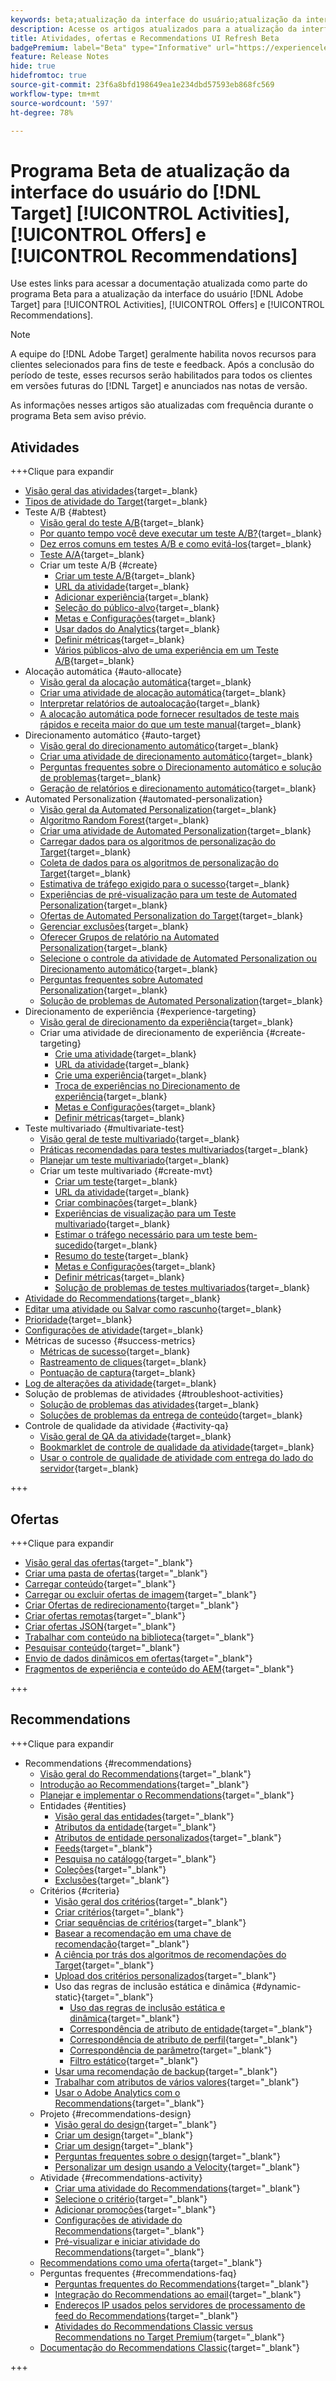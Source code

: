 ```yaml
---
keywords: beta;atualização da interface do usuário;atualização da interface;
description: Acesse os artigos atualizados para a atualização da interface do usuário do Target para Atividades, Ofertas e Recommendations
title: Atividades, ofertas e Recommendations UI Refresh Beta
badgePremium: label="Beta" type="Informative" url="https://experienceleague.adobe.com/docs/target/using/introduction/intro.html?lang=en#beta newtab=true" tooltip="Saiba mais sobre o  [!DNL Target] programa Beta."
feature: Release Notes
hide: true
hidefromtoc: true
source-git-commit: 23f6a8bfd198649ea1e234dbd57593eb868fc569
workflow-type: tm+mt
source-wordcount: '597'
ht-degree: 78%

---
```


# Programa Beta de atualização da interface do usuário do [!DNL Target] [!UICONTROL Activities], [!UICONTROL Offers] e [!UICONTROL Recommendations]

Use estes links para acessar a documentação atualizada como parte do programa Beta para a atualização da interface do usuário [!DNL Adobe Target] para [!UICONTROL Activities], [!UICONTROL Offers] e [!UICONTROL Recommendations].

>[!NOTE]
>
>A equipe do [!DNL Adobe Target] geralmente habilita novos recursos para clientes selecionados para fins de teste e feedback. Após a conclusão do período de teste, esses recursos serão habilitados para todos os clientes em versões futuras do [!DNL Target] e anunciados nas notas de versão.
>
>As informações nesses artigos são atualizadas com frequência durante o programa Beta sem aviso prévio.

## Atividades

+++Clique para expandir

* [Visão geral das atividades](c-activities/activities.md){target=_blank}
* [Tipos de atividade do Target](c-activities/target-activities-guide.md){target=_blank}
* Teste A/B {#abtest}
   * [Visão geral do teste A/B](c-activities/t-test-ab/test-ab.md){target=_blank}
   * [Por quanto tempo você deve executar um teste A/B?](c-activities/t-test-ab/sample-size-determination.md){target=_blank}
   * [Dez erros comuns em testes A/B e como evitá-los](c-activities/t-test-ab/common-ab-testing-pitfalls.md){target=_blank}
   * [Teste A/A](/help/main/c-activities/t-test-ab/aa-testing.md){target=_blank}
   * Criar um teste A/B {#create}
      * [Criar um teste A/B](c-activities/t-test-ab/t-test-create-ab/test-create-ab.md){target=_blank}
      * [URL da atividade](c-activities/t-test-ab/t-test-create-ab/ab-activity-url.md){target=_blank}
      * [Adicionar experiência](c-activities/t-test-ab/t-test-create-ab/ab-add-experience.md){target=_blank}
      * [Seleção do público-alvo](c-activities/t-test-ab/t-test-create-ab/ab-audience.md){target=_blank}
      * [Metas e Configurações](c-activities/t-test-ab/t-test-create-ab/ab-goals-and-settings.md){target=_blank}
      * [Usar dados do Analytics](c-activities/t-test-ab/t-test-create-ab/create-a4t.md){target=_blank}
      * [Definir métricas](c-activities/t-test-ab/t-test-create-ab/ab-set-metrics.md){target=_blank}
      * [Vários públicos-alvo de uma experiência em um Teste A/B](c-activities/t-test-ab/t-test-create-ab/target-experience-to-multiple-audiences.md){target=_blank}
* Alocação automática {#auto-allocate}
   * [Visão geral da alocação automática](c-activities/automated-traffic-allocation/automated-traffic-allocation.md){target=_blank}
   * [Criar uma atividade de alocação automática](/help/main/c-activities/automated-traffic-allocation/create-auto-allocate-activity.md){target=_blank}
   * [Interpretar relatórios de autoalocação](c-activities/automated-traffic-allocation/determine-winner.md){target=_blank}
   * [A alocação automática pode fornecer resultados de teste mais rápidos e receita maior do que um teste manual](/help/main/c-activities/automated-traffic-allocation/faster-results-higher-revenue.md){target=_blank}
* Direcionamento automático {#auto-target}
   * [Visão geral do direcionamento automático](/help/main/c-activities/auto-target/auto-target-to-optimize.md){target=_blank}
   * [Criar uma atividade de direcionamento automático](/help/main/c-activities/auto-target/create-auto-target.md){target=_blank}
   * [Perguntas frequentes sobre o Direcionamento automático e solução de problemas](/help/main/c-activities/auto-target/auto-target-troubleshooting-faqs.md){target=_blank}
   * [Geração de relatórios e direcionamento automático](/help/main/c-activities/auto-target/reporting-and-auto-target.md){target=_blank}
* Automated Personalization {#automated-personalization}
   * [Visão geral da Automated Personalization](c-activities/t-automated-personalization/automated-personalization.md){target=_blank}
   * [Algoritmo Random Forest](c-activities/t-automated-personalization/algo-random-forest.md){target=_blank}
   * [Criar uma atividade de Automated Personalization](c-activities/t-automated-personalization/create-ap-activity.md){target=_blank}
   * [Carregar dados para os algoritmos de personalização do Target](c-activities/t-automated-personalization/uploading-data-for-the-target-personalization-algorithms.md){target=_blank}
   * [Coleta de dados para os algoritmos de personalização do Target](c-activities/t-automated-personalization/ap-data.md){target=_blank}
   * [Estimativa de tráfego exigido para o sucesso](c-activities/t-automated-personalization/ap-traffic-estimator.md){target=_blank}
   * [ Experiências de pré-visualização para um teste de Automated Personalization](c-activities/t-automated-personalization/ap-preview-experiences.md){target=_blank}
   * [Ofertas de Automated Personalization do Target](c-activities/t-automated-personalization/ap-target-offers.md){target=_blank}
   * [Gerenciar exclusões](c-activities/t-automated-personalization/managing-exclusions.md){target=_blank}
   * [Oferecer Grupos de relatório na Automated Personalization](/help/main/c-activities/t-automated-personalization/offer-reporting-groups-in-automated-personalization.md){target=_blank}
   * [Selecione o controle da atividade de Automated Personalization ou Direcionamento automático](c-activities/t-automated-personalization/experience-as-control.md){target=_blank}
   * [Perguntas frequentes sobre Automated Personalization](c-activities/t-automated-personalization/automated-personalization-faq.md){target=_blank}
   * [Solução de problemas de Automated Personalization](c-activities/t-automated-personalization/ap-trouble.md){target=_blank}
* Direcionamento de experiência {#experience-targeting}
   * [Visão geral de direcionamento da experiência](c-activities/t-experience-target/experience-target.md){target=_blank}
   * Criar uma atividade de direcionamento de experiência {#create-targeting}
      * [Crie uma atividade](c-activities/t-experience-target/t-xt-create/xt-create.md){target=_blank}
      * [URL da atividade](c-activities/t-experience-target/t-xt-create/xt-activity-url.md){target=_blank}
      * [Crie uma experiência](c-activities/t-experience-target/t-xt-create/xt-add-experience.md){target=_blank}
      * [Troca de experiências no Direcionamento de experiência](c-activities/t-experience-target/t-xt-create/xt-switching-experiences.md){target=_blank}
      * [Metas e Configurações](c-activities/t-experience-target/t-xt-create/xt-goals-and-settings.md){target=_blank}
      * [Definir métricas](c-activities/t-experience-target/t-xt-create/xt-set-metrics.md){target=_blank}
* Teste multivariado {#multivariate-test}
   * [Visão geral de teste multivariado](c-activities/c-multivariate-testing/multivariate-testing.md){target=_blank}
   * [Práticas recomendadas para testes multivariados](c-activities/c-multivariate-testing/best-practices.md){target=_blank}
   * [Planejar um teste multivariado](c-activities/c-multivariate-testing/plan-mvt.md){target=_blank}
   * Criar um teste multivariado {#create-mvt}
      * [Criar um teste](c-activities/c-multivariate-testing/t-create-multivariate-test/create-multivariate-test.md){target=_blank}
      * [URL da atividade](c-activities/c-multivariate-testing/t-create-multivariate-test/url.md){target=_blank}
      * [Criar combinações](c-activities/c-multivariate-testing/t-create-multivariate-test/add-offers.md){target=_blank}
      * [Experiências de visualização para um Teste multivariado](c-activities/c-multivariate-testing/t-create-multivariate-test/preview-experiences.md){target=_blank}
      * [Estimar o tráfego necessário para um teste bem-sucedido](c-activities/c-multivariate-testing/t-create-multivariate-test/traffic-estimator.md){target=_blank}
      * [Resumo do teste](c-activities/c-multivariate-testing/t-create-multivariate-test/test-summary.md){target=_blank}
      * [Metas e Configurações](c-activities/c-multivariate-testing/t-create-multivariate-test/goals-and-settings.md){target=_blank}
      * [Definir métricas](c-activities/c-multivariate-testing/t-create-multivariate-test/mvt-set-metrics.md){target=_blank}
      * [Solução de problemas de testes multivariados](c-activities/c-multivariate-testing/t-create-multivariate-test/troubleshooting.md){target=_blank}
* [Atividade do Recommendations](c-activities/recommendations-activity.md){target=_blank}
* [Editar uma atividade ou Salvar como rascunho](c-activities/edit-activity.md){target=_blank}
* [Prioridade](c-activities/priority.md){target=_blank}
* [Configurações de atividade](c-activities/activity-settings.md){target=_blank}
* Métricas de sucesso {#success-metrics}
   * [Métricas de sucesso](c-activities/r-success-metrics/success-metrics.md){target=_blank}
   * [Rastreamento de cliques](c-activities/r-success-metrics/click-tracking.md){target=_blank}
   * [Pontuação de captura](c-activities/r-success-metrics/capture-score.md){target=_blank}
* [Log de alterações da atividade](c-activities/change-log.md){target=_blank}
* Solução de problemas de atividades {#troubleshoot-activities}
   * [Solução de problemas das atividades](c-activities/c-troubleshooting-activities/troubleshooting-activities.md){target=_blank}
   * [Soluções de problemas da entrega de conteúdo](c-activities/c-troubleshooting-activities/content-trouble.md){target=_blank}
* Controle de qualidade da atividade {#activity-qa}
   * [Visão geral de QA da atividade](c-activities/c-activity-qa/activity-qa.md){target=_blank}
   * [Bookmarklet de controle de qualidade da atividade](c-activities/c-activity-qa/activity-qa-bookmark.md){target=_blank}
   * [Usar o controle de qualidade de atividade com entrega do lado do servidor](c-activities/c-activity-qa/use-qa-mode-with-server-side-delivery.md){target=_blank}

+++

## Ofertas

+++Clique para expandir

* [Visão geral das ofertas](/help/main/c-experiences/c-manage-content/manage-content-beta.md){target="_blank"}
* [Criar uma pasta de ofertas](/help/main/c-experiences/c-manage-content/create-content-folder-beta.md){target="_blank"}
* [Carregar conteúdo](/help/main/c-experiences/c-manage-content/assets-upload-beta.md){target="_blank"}
* [Carregar ou excluir ofertas de imagem](/help/main/c-experiences/c-manage-content/assets-upload-beta.md){target="_blank"}
* [Criar Ofertas de redirecionamento](/help/main/c-experiences/c-manage-content/offer-redirect-beta.md){target="_blank"}
* [Criar ofertas remotas](/help/main/c-experiences/c-manage-content/about-remote-offers-beta.md){target="_blank"}
* [Criar ofertas JSON](/help/main/c-experiences/c-manage-content/create-json-offer-beta.md){target="_blank"}
* [Trabalhar com conteúdo na biblioteca](/help/main/c-experiences/c-manage-content/assets-working-beta.md){target="_blank"}
* [Pesquisar conteúdo](/help/main/c-experiences/c-manage-content/filter-and-search-content.md){target="_blank"}
* [Envio de dados dinâmicos em ofertas](/help/main/c-experiences/c-manage-content/passing-profile-attributes-to-the-html-offer.md){target="_blank"}
* [Fragmentos de experiência e conteúdo do AEM](/help/main/c-experiences/c-manage-content/aem-experience-fragments.md){target="_blank"}

+++

## Recommendations

+++Clique para expandir

* Recommendations {#recommendations}
   * [Visão geral do Recommendations](c-recommendations/recommendations.md){target="_blank"}
   * [Introdução ao Recommendations](c-recommendations/introduction-to-recommendations.md){target="_blank"}
   * [Planejar e implementar o Recommendations](c-recommendations/plan-implement.md){target="_blank"}
   * Entidades {#entities}
      * [Visão geral das entidades](c-recommendations/c-products/products.md){target="_blank"}
      * [Atributos da entidade](c-recommendations/c-products/entity-attributes.md){target="_blank"}
      * [Atributos de entidade personalizados](c-recommendations/c-products/custom-entity-attributes.md){target="_blank"}
      * [Feeds](/help/main/c-recommendations/c-products/feeds-beta.md){target="_blank"}
      * [Pesquisa no catálogo](/help/main/c-recommendations/c-products/catalog-search-beta.md){target="_blank"}
      * [Coleções](/help/main/c-recommendations/c-products/collections-beta.md){target="_blank"}
      * [Exclusões](/help/main/c-recommendations/c-products/exclusions-beta.md){target="_blank"}
   * Critérios {#criteria}
      * [Visão geral dos critérios](/help/main/c-recommendations/c-algorithms/algorithms-beta.md){target="_blank"}
      * [Criar critérios](/help/main/c-recommendations/c-algorithms/create-new-algorithm-beta.md){target="_blank"}
      * [Criar sequências de critérios](/help/main/c-recommendations/c-algorithms/create-criteria-sequence-beta.md){target="_blank"}
      * [Basear a recomendação em uma chave de recomendação](/help/main/c-recommendations/c-algorithms/base-the-recommendation-on-a-recommendation-key-beta.md){target="_blank"}
      * [A ciência por trás dos algoritmos de recomendações do Target](/help/main/c-recommendations/c-algorithms/recommendations-algorithms.md){target="_blank"}
      * [Upload dos critérios personalizados](/help/main/c-recommendations/c-algorithms/recommendations-csv-beta.md){target="_blank"}
      * Uso das regras de inclusão estática e dinâmica {#dynamic-static}{target="_blank"}
         * [Uso das regras de inclusão estática e dinâmica](/help/main/c-recommendations/c-algorithms/use-dynamic-and-static-inclusion-rules-beta.md){target="_blank"}
         * [Correspondência de atributo de entidade](/help/main/c-recommendations/c-algorithms/entity-attribute-matching-beta.md){target="_blank"}
         * [Correspondência de atributo de perfil](/help/main/c-recommendations/c-algorithms/profile-attribute-matching-beta.md){target="_blank"}
         * [Correspondência de parâmetro](/help/main/c-recommendations/c-algorithms/parameter-matching-beta.md){target="_blank"}
         * [Filtro estático](/help/main/c-recommendations/c-algorithms/static-value-beta.md){target="_blank"}
      * [Usar uma recomendação de backup](/help/main/c-recommendations/c-algorithms/backup-recs-beta.md){target="_blank"}
      * [Trabalhar com atributos de vários valores](/help/main/c-recommendations/c-algorithms/work-with-multi-value-attributes-beta.md){target="_blank"}
      * [Usar o Adobe Analytics com o Recommendations](/help/main/c-recommendations/c-algorithms/use-adobe-analytics-with-recommendations-beta.md){target="_blank"}
   * Projeto {#recommendations-design}
      * [Visão geral do design](c-recommendations/c-design-overview/design-overview.md){target="_blank"}
      * [Criar um design](c-recommendations/c-design-overview/create-design.md){target="_blank"}
      * [Criar um design](/help/main/c-recommendations/c-design-overview/create-design-beta.md){target="_blank"}
      * [Perguntas frequentes sobre o design](c-recommendations/c-design-overview/template-faq.md){target="_blank"}
      * [Personalizar um design usando a Velocity](c-recommendations/c-design-overview/customizing-a-template.md){target="_blank"}
   * Atividade {#recommendations-activity}
      * [Criar uma atividade do Recommendations](c-recommendations/t-create-recs-activity/create-recs-activity.md){target="_blank"}
      * [Selecione o critério](c-recommendations/t-create-recs-activity/algo-select-recs.md){target="_blank"}
      * [Adicionar promoções](c-recommendations/t-create-recs-activity/adding-promotions.md){target="_blank"}
      * [Configurações de atividade do Recommendations](c-recommendations/t-create-recs-activity/recs-activity-settings.md){target="_blank"}
      * [Pré-visualizar e iniciar atividade do Recommendations](/help/main/c-recommendations/t-create-recs-activity/previewing-and-launching-your-recommendations-activity.md){target="_blank"}
   * [Recommendations como uma oferta](c-recommendations/recommendations-as-an-offer.md){target="_blank"}
   * Perguntas frequentes {#recommendations-faq}
      * [Perguntas frequentes do Recommendations](c-recommendations/c-recommendations-faq/recommendations-faq.md){target="_blank"}
      * [Integração do Recommendations ao email](c-recommendations/c-recommendations-faq/integrating-recs-email.md){target="_blank"}
      * [Endereços IP usados pelos servidores de processamento de feed do Recommendations](c-recommendations/c-recommendations-faq/ip-addresses-marketing-cloud.md){target="_blank"}
      * [Atividades do Recommendations Classic versus Recommendations no Target Premium](c-recommendations/c-recommendations-faq/recommendations-classic-versus-recommendations-activities-target-premium.md){target="_blank"}
   * [Documentação do Recommendations Classic](/help/main/c-recommendations/recommendations-classic-documentaton.md){target="_blank"}

+++

